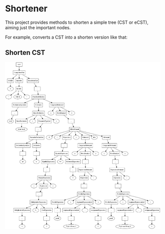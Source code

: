 # Shortener

This project provides methods to shorten a simple tree (CST or eCST), aiming just the important nodes.

For example, converts a CST into a shorten version like that:

## Shorten CST

![CST](./CST.png)
